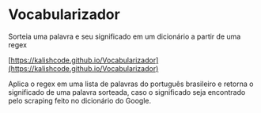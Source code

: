 # Vocabularizador
Sorteia uma palavra e seu significado em um dicionário a partir de uma regex

[https://kalishcode.github.io/Vocabularizador](https://kalishcode.github.io/Vocabularizador)

Aplica o regex em uma lista de palavras do português brasileiro e retorna o significado de uma palavra sorteada, caso o significado seja encontrado pelo scraping feito no dicionário do Google.
